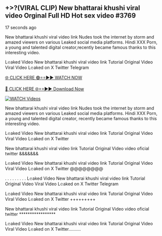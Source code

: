 ## +>?(VIRAL CLIP) New bhattarai khushi viral video Orginal Full HD Hot sex video #3769

17 seconds ago

New bhattarai khushi viral video link Nudes took the internet by storm and amazed viewers on various Leaked social media platforms. Hindi XXX Porn, a young and talented digital creator,recently became famous thanks to this interesting video.

L𝚎aked Video New bhattarai khushi viral video link Tutorial Original Video Viral Video L𝚎aked on X Twitter Telegram

[🌐 CLICK HERE 🟢==►► WATCH NOW](https://dekho-ki-hoy-07-2k25.blogspot.com/2025/01/viral-tv.html)

[🔴 CLICK HERE 🌐==►► Download Now](https://dekho-ki-hoy-07-2k25.blogspot.com/2025/01/viral-tv.html)

[![WATCH Videos](https://i.imgur.com/KtWmlQT.gif)](https://dekho-ki-hoy-07-2k25.blogspot.com/2025/01/viral-tv.html)

New bhattarai khushi viral video link Nudes took the internet by storm and amazed viewers on various Leaked social media platforms. Hindi XXX Porn, a young and talented digital creator, recently became famous thanks to this interesting video.

L𝚎aked Video New bhattarai khushi viral video link Tutorial Original Video Viral Video L𝚎aked on X Twitter

New bhattarai khushi viral video link Tutorial Original Video video oficial twitter &&&&&&&

L𝚎aked Video New bhattarai khushi viral video link Tutorial Original Video Viral Video L𝚎aked on X Twitter @@@@@@@@

. . . . . . . . . L𝚎aked Video New bhattarai khushi viral video link Tutorial Original Video Viral Video L𝚎aked on X Twitter Telegram

L𝚎aked Video New bhattarai khushi viral video link Tutorial Original Video Viral Video L𝚎aked on X Twitter +++++++++

New bhattarai khushi viral video link Tutorial Original Video video oficial twitter *****************

L𝚎aked Video New bhattarai khushi viral video link Tutorial Original Video Viral Video L𝚎aked on X Twitter..........